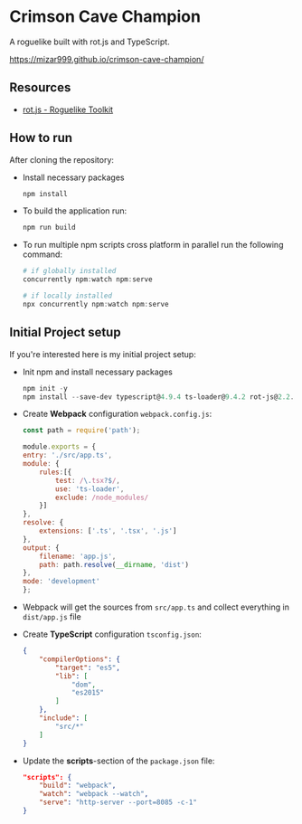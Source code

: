 # Crimson Cave Champion

A roguelike built with rot.js and TypeScript.

https://mizar999.github.io/crimson-cave-champion/

## Resources

- [rot.js - Roguelike Toolkit](https://github.com/ondras/rot.js)

## How to run

After cloning the repository:

- Install necessary packages

    ```powershell
    npm install
    ```

- To build the application run:

    ```powershell
    npm run build
    ```

- To run multiple npm scripts cross platform in parallel run the following command:

    ```powershell
    # if globally installed
    concurrently npm:watch npm:serve

    # if locally installed
    npx concurrently npm:watch npm:serve
    ```

## Initial Project setup

If you're interested here is my initial project setup:

- Init npm and install necessary packages

    ```powershell
    npm init -y
    npm install --save-dev typescript@4.9.4 ts-loader@9.4.2 rot-js@2.2.0 webpack@5.75.0 webpack-cli@5.0.1 http-server@14.1.1 concurrently@7.6.0
    ```

- Create **Webpack** configuration `webpack.config.js`:

    ```javascript
    const path = require('path');

    module.exports = {
    entry: './src/app.ts',
    module: {
        rules:[{
            test: /\.tsx?$/,
            use: 'ts-loader',
            exclude: /node_modules/
        }]
    },
    resolve: {
        extensions: ['.ts', '.tsx', '.js']
    },
    output: {
        filename: 'app.js',
        path: path.resolve(__dirname, 'dist')
    },
    mode: 'development'
    };
    ```

- Webpack will get the sources from `src/app.ts` and collect everything in `dist/app.js` file
- Create **TypeScript** configuration `tsconfig.json`:

    ```json
    {
        "compilerOptions": {
            "target": "es5",
            "lib": [
                "dom",
                "es2015"
            ]
        },
        "include": [
            "src/*"
        ]
    }
    ```

- Update the **scripts**-section of the `package.json` file:

    ```json
    "scripts": {
        "build": "webpack",
        "watch": "webpack --watch",
        "serve": "http-server --port=8085 -c-1"
    }
    ```
